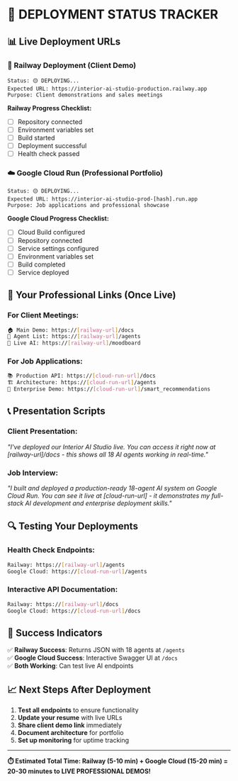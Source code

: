 # 🚀 DEPLOYMENT STATUS TRACKER

## 📊 **Live Deployment URLs**

### **🌊 Railway Deployment (Client Demo)**
```
Status: 🟡 DEPLOYING...
Expected URL: https://interior-ai-studio-production.railway.app
Purpose: Client demonstrations and sales meetings
```

**Railway Progress Checklist:**
- [ ] Repository connected
- [ ] Environment variables set
- [ ] Build started
- [ ] Deployment successful
- [ ] Health check passed

### **☁️ Google Cloud Run (Professional Portfolio)**
```
Status: 🟡 DEPLOYING...
Expected URL: https://interior-ai-studio-prod-[hash].run.app
Purpose: Job applications and professional showcase
```

**Google Cloud Progress Checklist:**
- [ ] Cloud Build configured
- [ ] Repository connected
- [ ] Service settings configured
- [ ] Environment variables set
- [ ] Build completed
- [ ] Service deployed

## 🎯 **Your Professional Links (Once Live)**

### **For Client Meetings:**
```bash
🏠 Main Demo: https://[railway-url]/docs
🤖 Agent List: https://[railway-url]/agents
🎨 Live AI: https://[railway-url]/moodboard
```

### **For Job Applications:**
```bash
📚 Production API: https://[cloud-run-url]/docs
🏗️ Architecture: https://[cloud-run-url]/agents
💼 Enterprise Demo: https://[cloud-run-url]/smart_recommendations
```

## 📞 **Presentation Scripts**

### **Client Presentation:**
*"I've deployed our Interior AI Studio live. You can access it right now at [railway-url]/docs - this shows all 18 AI agents working in real-time."*

### **Job Interview:**
*"I built and deployed a production-ready 18-agent AI system on Google Cloud Run. You can see it live at [cloud-run-url] - it demonstrates my full-stack AI development and enterprise deployment skills."*

## 🔍 **Testing Your Deployments**

### **Health Check Endpoints:**
```bash
Railway: https://[railway-url]/agents
Google Cloud: https://[cloud-run-url]/agents
```

### **Interactive API Documentation:**
```bash
Railway: https://[railway-url]/docs
Google Cloud: https://[cloud-run-url]/docs
```

## 🎉 **Success Indicators**

✅ **Railway Success**: Returns JSON with 18 agents at `/agents`  
✅ **Google Cloud Success**: Interactive Swagger UI at `/docs`  
✅ **Both Working**: Can test live AI endpoints

## 📈 **Next Steps After Deployment**

1. **Test all endpoints** to ensure functionality
2. **Update your resume** with live URLs
3. **Share client demo link** immediately
4. **Document architecture** for portfolio
5. **Set up monitoring** for uptime tracking

---

**⏱️ Estimated Total Time: Railway (5-10 min) + Google Cloud (15-20 min) = 20-30 minutes to LIVE PROFESSIONAL DEMOS!**